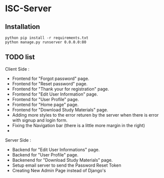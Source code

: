 # ISC-Server

## Installation

```
python pip install -r requirements.txt
python manage.py runserver 0.0.0.0:80
```

## TODO list

Client Side :

- Frontend  for "Forgot password" page.
- Frontend  for "Reset password" page.
- Frontend  for "Thank your for registration" page.
- Frontend  for "Edit User Information" page.
- Frontend  for "User Profile" page.
- Frontend  for "Home page" page.
- Frontend  for "Download Study Materials" page.
- Adding more styles to the error returen by the server when there is error with signup and login form.
- Fixing the Navigation bar (there is a little more margin in the right)
- 

Server Side :

- Backend for "Edit User Informations" page.
- Backend for "User Profile" page.
- Backenend  for "Download Study Materials" page.
- Setup email server to send the Password Reset Token
- Creating New Admin Page instead of Django's

